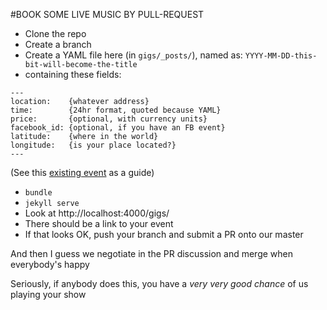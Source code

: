 #BOOK SOME LIVE MUSIC BY PULL-REQUEST

* Clone the repo
* Create a branch
* Create a YAML file here (in `gigs/_posts/`), named as:
  `YYYY-MM-DD-this-bit-will-become-the-title`
* containing these fields:

```
---
location:    {whatever address}
time:        {24hr format, quoted because YAML}
price:       {optional, with currency units}
facebook_id: {optional, if you have an FB event}
latitude:    {where in the world}
longitude:   {is your place located?}
---
```

(See this [existing event](https://github.com/rawfunkmaharishi/rawfunkmaharishi.github.io/blob/master/gigs/_posts/2014-10-22-the-comedy.yml) as a guide)

* `bundle`
* `jekyll serve`
* Look at http://localhost:4000/gigs/
* There should be a link to your event
* If that looks OK, push your branch and submit a PR onto our master

And then I guess we negotiate in the PR discussion and merge when everybody's happy

Seriously, if anybody does this, you have a _very very good chance_ of us playing your show
